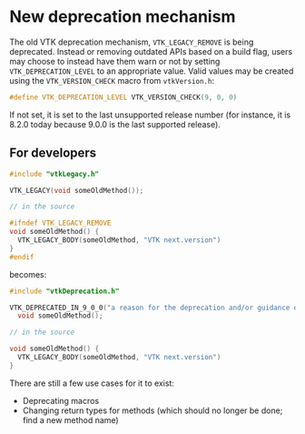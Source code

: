 # New deprecation mechanism

The old VTK deprecation mechanism, `VTK_LEGACY_REMOVE` is being deprecated.
Instead or removing outdated APIs based on a build flag, users may choose to
instead have them warn or not by setting `VTK_DEPRECATION_LEVEL` to an
appropriate value. Valid values may be created using the `VTK_VERSION_CHECK`
macro from `vtkVersion.h`:

```c++
#define VTK_DEPRECATION_LEVEL VTK_VERSION_CHECK(9, 0, 0)
```

If not set, it is set to the last unsupported release number (for instance, it
is 8.2.0 today because 9.0.0 is the last supported release).

## For developers

```c++
#include "vtkLegacy.h"

VTK_LEGACY(void someOldMethod());

// in the source

#ifndef VTK_LEGACY_REMOVE
void someOldMethod() {
  VTK_LEGACY_BODY(someOldMethod, "VTK next.version")
}
#endif
```

becomes:

```c++
#include "vtkDeprecation.h"

VTK_DEPRECATED_IN_9_0_0("a reason for the deprecation and/or guidance on porting")
  void someOldMethod();

// in the source

void someOldMethod() {
  VTK_LEGACY_BODY(someOldMethod, "VTK next.version")
}
```

There are still a few use cases for it to exist:

  - Deprecating macros
  - Changing return types for methods (which should no longer be done; find a
    new method name)

